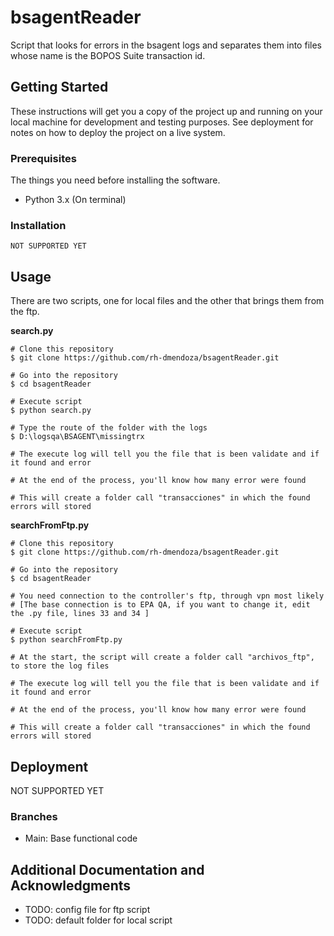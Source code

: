 # bsagentReader

Script that looks for errors in the bsagent logs and separates them into files whose name is the BOPOS Suite transaction id.

## Getting Started

These instructions will get you a copy of the project up and running on your local machine for development and testing purposes. See deployment for notes on how to deploy the project on a live system.

### Prerequisites

The things you need before installing the software.

* Python 3.x (On terminal)

### Installation

```
NOT SUPPORTED YET
```

## Usage

There are two scripts, one for local files and the other that brings them from the ftp.

**search.py**
```
# Clone this repository
$ git clone https://github.com/rh-dmendoza/bsagentReader.git

# Go into the repository
$ cd bsagentReader

# Execute script
$ python search.py

# Type the route of the folder with the logs
$ D:\logsqa\BSAGENT\missingtrx

# The execute log will tell you the file that is been validate and if it found and error

# At the end of the process, you'll know how many error were found

# This will create a folder call "transacciones" in which the found errors will stored

```

**searchFromFtp.py**
```
# Clone this repository
$ git clone https://github.com/rh-dmendoza/bsagentReader.git

# Go into the repository
$ cd bsagentReader

# You need connection to the controller's ftp, through vpn most likely
# [The base connection is to EPA QA, if you want to change it, edit the .py file, lines 33 and 34 ]

# Execute script
$ python searchFromFtp.py

# At the start, the script will create a folder call "archivos_ftp", to store the log files

# The execute log will tell you the file that is been validate and if it found and error

# At the end of the process, you'll know how many error were found

# This will create a folder call "transacciones" in which the found errors will stored

```

## Deployment

NOT SUPPORTED YET

### Branches

* Main: Base functional code

## Additional Documentation and Acknowledgments

* TODO: config file for ftp script
* TODO: default folder for local script
